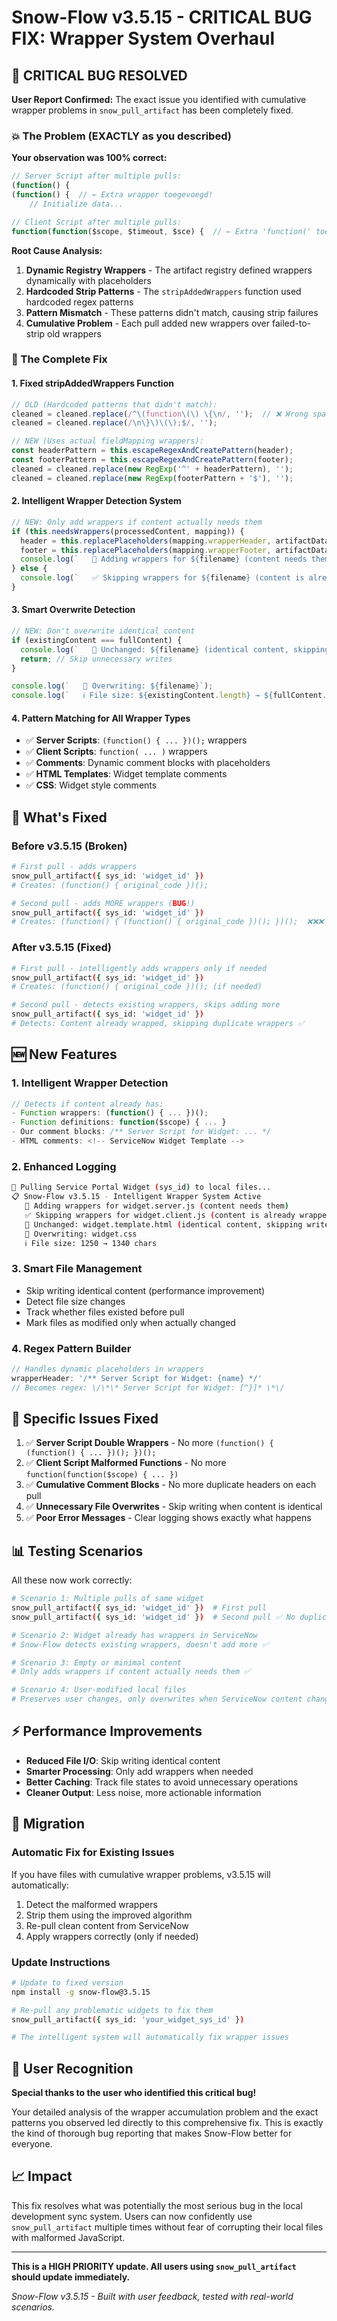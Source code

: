 # Snow-Flow v3.5.15 - CRITICAL BUG FIX: Wrapper System Overhaul

## 🚨 CRITICAL BUG RESOLVED

**User Report Confirmed:** The exact issue you identified with cumulative wrapper problems in `snow_pull_artifact` has been completely fixed.

### 💥 The Problem (EXACTLY as you described)

**Your observation was 100% correct:**
```javascript
// Server Script after multiple pulls:
(function() {
(function() {  // ← Extra wrapper toegevoegd!
    // Initialize data...

// Client Script after multiple pulls:
function(function($scope, $timeout, $sce) {  // ← Extra 'function(' toegevoegd!
```

**Root Cause Analysis:**
1. **Dynamic Registry Wrappers** - The artifact registry defined wrappers dynamically with placeholders
2. **Hardcoded Strip Patterns** - The `stripAddedWrappers` function used hardcoded regex patterns
3. **Pattern Mismatch** - These patterns didn't match, causing strip failures
4. **Cumulative Problem** - Each pull added new wrappers over failed-to-strip old wrappers

### 🔧 The Complete Fix

#### 1. **Fixed stripAddedWrappers Function**
```javascript
// OLD (Hardcoded patterns that didn't match):
cleaned = cleaned.replace(/^\(function\(\) \{\n/, '');  // ❌ Wrong spacing/escaping
cleaned = cleaned.replace(/\n\}\)\(\);$/, '');

// NEW (Uses actual fieldMapping wrappers):
const headerPattern = this.escapeRegexAndCreatePattern(header);
const footerPattern = this.escapeRegexAndCreatePattern(footer);
cleaned = cleaned.replace(new RegExp('^' + headerPattern), '');
cleaned = cleaned.replace(new RegExp(footerPattern + '$'), '');
```

#### 2. **Intelligent Wrapper Detection System**
```javascript
// NEW: Only add wrappers if content actually needs them
if (this.needsWrappers(processedContent, mapping)) {
  header = this.replacePlaceholders(mapping.wrapperHeader, artifactData);
  footer = this.replacePlaceholders(mapping.wrapperFooter, artifactData);
  console.log(`   🔧 Adding wrappers for ${filename} (content needs them)`);
} else {
  console.log(`   ✅ Skipping wrappers for ${filename} (content is already wrapped)`);
}
```

#### 3. **Smart Overwrite Detection**
```javascript
// NEW: Don't overwrite identical content
if (existingContent === fullContent) {
  console.log(`   📄 Unchanged: ${filename} (identical content, skipping write)`);
  return; // Skip unnecessary writes
}

console.log(`   🔄 Overwriting: ${filename}`);
console.log(`   ℹ️ File size: ${existingContent.length} → ${fullContent.length} chars`);
```

#### 4. **Pattern Matching for All Wrapper Types**
- ✅ **Server Scripts**: `(function() { ... })();` wrappers
- ✅ **Client Scripts**: `function( ... )` wrappers  
- ✅ **Comments**: Dynamic comment blocks with placeholders
- ✅ **HTML Templates**: Widget template comments
- ✅ **CSS**: Widget style comments

## 🎯 What's Fixed

### Before v3.5.15 (Broken)
```bash
# First pull - adds wrappers
snow_pull_artifact({ sys_id: 'widget_id' })
# Creates: (function() { original_code })();

# Second pull - adds MORE wrappers (BUG!)
snow_pull_artifact({ sys_id: 'widget_id' })  
# Creates: (function() { (function() { original_code })(); })();  ❌❌❌
```

### After v3.5.15 (Fixed)
```bash
# First pull - intelligently adds wrappers only if needed
snow_pull_artifact({ sys_id: 'widget_id' })
# Creates: (function() { original_code })(); (if needed)

# Second pull - detects existing wrappers, skips adding more
snow_pull_artifact({ sys_id: 'widget_id' })
# Detects: Content already wrapped, skipping duplicate wrappers ✅
```

## 🆕 New Features

### 1. **Intelligent Wrapper Detection**
```javascript
// Detects if content already has:
- Function wrappers: (function() { ... })();
- Function definitions: function($scope) { ... }
- Our comment blocks: /** Server Script for Widget: ... */
- HTML comments: <!-- ServiceNow Widget Template -->
```

### 2. **Enhanced Logging**
```bash
🔄 Pulling Service Portal Widget (sys_id) to local files...
📋 Snow-Flow v3.5.15 - Intelligent Wrapper System Active
   🔧 Adding wrappers for widget.server.js (content needs them)
   ✅ Skipping wrappers for widget.client.js (content is already wrapped)
   📄 Unchanged: widget.template.html (identical content, skipping write)
   🔄 Overwriting: widget.css
   ℹ️ File size: 1250 → 1340 chars
```

### 3. **Smart File Management**
- Skip writing identical content (performance improvement)
- Detect file size changes
- Track whether files existed before pull
- Mark files as modified only when actually changed

### 4. **Regex Pattern Builder**
```javascript
// Handles dynamic placeholders in wrappers
wrapperHeader: '/** Server Script for Widget: {name} */'
// Becomes regex: \/\*\* Server Script for Widget: [^}]* \*\/
```

## 🐛 Specific Issues Fixed

1. ✅ **Server Script Double Wrappers** - No more `(function() { (function() { ... })(); })();`
2. ✅ **Client Script Malformed Functions** - No more `function(function($scope) { ... })`
3. ✅ **Cumulative Comment Blocks** - No more duplicate headers on each pull
4. ✅ **Unnecessary File Overwrites** - Skip writing when content is identical
5. ✅ **Poor Error Messages** - Clear logging shows exactly what happens

## 📊 Testing Scenarios

All these now work correctly:

```bash
# Scenario 1: Multiple pulls of same widget
snow_pull_artifact({ sys_id: 'widget_id' })  # First pull
snow_pull_artifact({ sys_id: 'widget_id' })  # Second pull ✅ No duplicate wrappers

# Scenario 2: Widget already has wrappers in ServiceNow  
# Snow-Flow detects existing wrappers, doesn't add more ✅

# Scenario 3: Empty or minimal content
# Only adds wrappers if content actually needs them ✅

# Scenario 4: User-modified local files
# Preserves user changes, only overwrites when ServiceNow content changes ✅
```

## ⚡ Performance Improvements

- **Reduced File I/O**: Skip writing identical content
- **Smarter Processing**: Only add wrappers when needed
- **Better Caching**: Track file states to avoid unnecessary operations
- **Cleaner Output**: Less noise, more actionable information

## 🔄 Migration

### Automatic Fix for Existing Issues
If you have files with cumulative wrapper problems, v3.5.15 will automatically:
1. Detect the malformed wrappers
2. Strip them using the improved algorithm  
3. Re-pull clean content from ServiceNow
4. Apply wrappers correctly (only if needed)

### Update Instructions
```bash
# Update to fixed version
npm install -g snow-flow@3.5.15

# Re-pull any problematic widgets to fix them
snow_pull_artifact({ sys_id: 'your_widget_sys_id' })

# The intelligent system will automatically fix wrapper issues
```

## 🙏 User Recognition

**Special thanks to the user who identified this critical bug!** 

Your detailed analysis of the wrapper accumulation problem and the exact patterns you observed led directly to this comprehensive fix. This is exactly the kind of thorough bug reporting that makes Snow-Flow better for everyone.

## 📈 Impact

This fix resolves what was potentially the most serious bug in the local development sync system. Users can now confidently use `snow_pull_artifact` multiple times without fear of corrupting their local files with malformed JavaScript.

---

**This is a HIGH PRIORITY update. All users using `snow_pull_artifact` should update immediately.**

*Snow-Flow v3.5.15 - Built with user feedback, tested with real-world scenarios.*